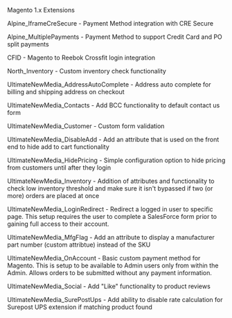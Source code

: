 Magento 1.x Extensions

Alpine_IframeCreSecure - Payment Method integration with CRE Secure

Alpine_MultiplePayments - Payment Method to support Credit Card and PO split payments

CFID - Magento to Reebok Crossfit login integration

North_Inventory - Custom inventory check functionality

UltimateNewMedia_AddressAutoComplete - Address auto complete for billing and shipping address on checkout

UltimateNewMedia_Contacts - Add BCC functionality to default contact us form

UltimateNewMedia_Customer - Custom form validation

UltimateNewMedia_DisableAdd - Add an attribute that is used on the front end to hide add to cart functionality

UltimateNewMedia_HidePricing - Simple configuration option to hide pricing from customers until after they login

UltimateNewMedia_Inventory - Addition of attributes and functionality to check low inventory threshold and make sure it isn't bypassed if two (or more) orders are placed at once

UltimateNewMedia_LoginRedirect - Redirect a logged in user to specific page. This setup requires the user to complete a SalesForce form prior to gaining full access to their account.

UltimateNewMedia_MfgFlag - Add an attribute to display a manufacturer part number (custom attribtue) instead of the SKU

UltimateNewMedia_OnAccount - Basic custom payment method for Magento. This is setup to be available to Admin users only from within the Admin. Allows orders to be submitted without any payment information.

UltimateNewMedia_Social - Add "Like" functionality to product reviews

UltimateNewMedia_SurePostUps - Add ability to disable rate calculation for Surepost UPS extension if matching product found
